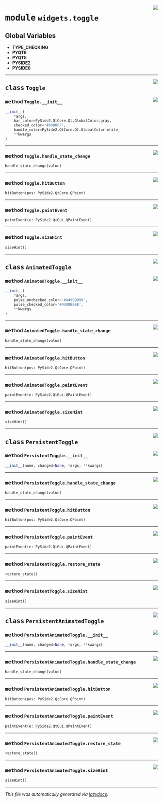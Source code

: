 <!-- markdownlint-disable -->

<a href="../../qtstrap/widgets/toggle.py#L0"><img align="right" style="float:right;" src="https://img.shields.io/badge/-source-cccccc?style=flat-square"></a>

# <kbd>module</kbd> `widgets.toggle`




**Global Variables**
---------------
- **TYPE_CHECKING**
- **PYQT6**
- **PYQT5**
- **PYSIDE2**
- **PYSIDE6**


---

<a href="../../qtstrap/widgets/toggle.py#L7"><img align="right" style="float:right;" src="https://img.shields.io/badge/-source-cccccc?style=flat-square"></a>

## <kbd>class</kbd> `Toggle`




<a href="../../qtstrap/widgets/toggle.py#L11"><img align="right" style="float:right;" src="https://img.shields.io/badge/-source-cccccc?style=flat-square"></a>

### <kbd>method</kbd> `Toggle.__init__`

```python
__init__(
    *args,
    bar_color=PySide2.QtCore.Qt.GlobalColor.gray,
    checked_color='#00B0FF',
    handle_color=PySide2.QtCore.Qt.GlobalColor.white,
    **kwargs
)
```








---

<a href="../../qtstrap/widgets/toggle.py#L71"><img align="right" style="float:right;" src="https://img.shields.io/badge/-source-cccccc?style=flat-square"></a>

### <kbd>method</kbd> `Toggle.handle_state_change`

```python
handle_state_change(value)
```





---

<a href="../../qtstrap/widgets/toggle.py#L38"><img align="right" style="float:right;" src="https://img.shields.io/badge/-source-cccccc?style=flat-square"></a>

### <kbd>method</kbd> `Toggle.hitButton`

```python
hitButton(pos: PySide2.QtCore.QPoint)
```





---

<a href="../../qtstrap/widgets/toggle.py#L41"><img align="right" style="float:right;" src="https://img.shields.io/badge/-source-cccccc?style=flat-square"></a>

### <kbd>method</kbd> `Toggle.paintEvent`

```python
paintEvent(e: PySide2.QtGui.QPaintEvent)
```





---

<a href="../../qtstrap/widgets/toggle.py#L35"><img align="right" style="float:right;" src="https://img.shields.io/badge/-source-cccccc?style=flat-square"></a>

### <kbd>method</kbd> `Toggle.sizeHint`

```python
sizeHint()
```






---

<a href="../../qtstrap/widgets/toggle.py#L102"><img align="right" style="float:right;" src="https://img.shields.io/badge/-source-cccccc?style=flat-square"></a>

## <kbd>class</kbd> `AnimatedToggle`




<a href="../../qtstrap/widgets/toggle.py#L106"><img align="right" style="float:right;" src="https://img.shields.io/badge/-source-cccccc?style=flat-square"></a>

### <kbd>method</kbd> `AnimatedToggle.__init__`

```python
__init__(
    *args,
    pulse_unchecked_color='#44999999',
    pulse_checked_color='#4400B0EE',
    **kwargs
)
```








---

<a href="../../qtstrap/widgets/toggle.py#L131"><img align="right" style="float:right;" src="https://img.shields.io/badge/-source-cccccc?style=flat-square"></a>

### <kbd>method</kbd> `AnimatedToggle.handle_state_change`

```python
handle_state_change(value)
```





---

<a href="../../qtstrap/widgets/toggle.py#L38"><img align="right" style="float:right;" src="https://img.shields.io/badge/-source-cccccc?style=flat-square"></a>

### <kbd>method</kbd> `AnimatedToggle.hitButton`

```python
hitButton(pos: PySide2.QtCore.QPoint)
```





---

<a href="../../qtstrap/widgets/toggle.py#L140"><img align="right" style="float:right;" src="https://img.shields.io/badge/-source-cccccc?style=flat-square"></a>

### <kbd>method</kbd> `AnimatedToggle.paintEvent`

```python
paintEvent(e: PySide2.QtGui.QPaintEvent)
```





---

<a href="../../qtstrap/widgets/toggle.py#L35"><img align="right" style="float:right;" src="https://img.shields.io/badge/-source-cccccc?style=flat-square"></a>

### <kbd>method</kbd> `AnimatedToggle.sizeHint`

```python
sizeHint()
```






---

<a href="../../qtstrap/widgets/toggle.py#L184"><img align="right" style="float:right;" src="https://img.shields.io/badge/-source-cccccc?style=flat-square"></a>

## <kbd>class</kbd> `PersistentToggle`




<a href="../../qtstrap/widgets/toggle.py#L185"><img align="right" style="float:right;" src="https://img.shields.io/badge/-source-cccccc?style=flat-square"></a>

### <kbd>method</kbd> `PersistentToggle.__init__`

```python
__init__(name, changed=None, *args, **kwargs)
```








---

<a href="../../qtstrap/widgets/toggle.py#L71"><img align="right" style="float:right;" src="https://img.shields.io/badge/-source-cccccc?style=flat-square"></a>

### <kbd>method</kbd> `PersistentToggle.handle_state_change`

```python
handle_state_change(value)
```





---

<a href="../../qtstrap/widgets/toggle.py#L38"><img align="right" style="float:right;" src="https://img.shields.io/badge/-source-cccccc?style=flat-square"></a>

### <kbd>method</kbd> `PersistentToggle.hitButton`

```python
hitButton(pos: PySide2.QtCore.QPoint)
```





---

<a href="../../qtstrap/widgets/toggle.py#L41"><img align="right" style="float:right;" src="https://img.shields.io/badge/-source-cccccc?style=flat-square"></a>

### <kbd>method</kbd> `PersistentToggle.paintEvent`

```python
paintEvent(e: PySide2.QtGui.QPaintEvent)
```





---

<a href="../../qtstrap/widgets/toggle.py#L195"><img align="right" style="float:right;" src="https://img.shields.io/badge/-source-cccccc?style=flat-square"></a>

### <kbd>method</kbd> `PersistentToggle.restore_state`

```python
restore_state()
```





---

<a href="../../qtstrap/widgets/toggle.py#L35"><img align="right" style="float:right;" src="https://img.shields.io/badge/-source-cccccc?style=flat-square"></a>

### <kbd>method</kbd> `PersistentToggle.sizeHint`

```python
sizeHint()
```






---

<a href="../../qtstrap/widgets/toggle.py#L203"><img align="right" style="float:right;" src="https://img.shields.io/badge/-source-cccccc?style=flat-square"></a>

## <kbd>class</kbd> `PersistentAnimatedToggle`




<a href="../../qtstrap/widgets/toggle.py#L204"><img align="right" style="float:right;" src="https://img.shields.io/badge/-source-cccccc?style=flat-square"></a>

### <kbd>method</kbd> `PersistentAnimatedToggle.__init__`

```python
__init__(name, changed=None, *args, **kwargs)
```








---

<a href="../../qtstrap/widgets/toggle.py#L131"><img align="right" style="float:right;" src="https://img.shields.io/badge/-source-cccccc?style=flat-square"></a>

### <kbd>method</kbd> `PersistentAnimatedToggle.handle_state_change`

```python
handle_state_change(value)
```





---

<a href="../../qtstrap/widgets/toggle.py#L38"><img align="right" style="float:right;" src="https://img.shields.io/badge/-source-cccccc?style=flat-square"></a>

### <kbd>method</kbd> `PersistentAnimatedToggle.hitButton`

```python
hitButton(pos: PySide2.QtCore.QPoint)
```





---

<a href="../../qtstrap/widgets/toggle.py#L140"><img align="right" style="float:right;" src="https://img.shields.io/badge/-source-cccccc?style=flat-square"></a>

### <kbd>method</kbd> `PersistentAnimatedToggle.paintEvent`

```python
paintEvent(e: PySide2.QtGui.QPaintEvent)
```





---

<a href="../../qtstrap/widgets/toggle.py#L214"><img align="right" style="float:right;" src="https://img.shields.io/badge/-source-cccccc?style=flat-square"></a>

### <kbd>method</kbd> `PersistentAnimatedToggle.restore_state`

```python
restore_state()
```





---

<a href="../../qtstrap/widgets/toggle.py#L35"><img align="right" style="float:right;" src="https://img.shields.io/badge/-source-cccccc?style=flat-square"></a>

### <kbd>method</kbd> `PersistentAnimatedToggle.sizeHint`

```python
sizeHint()
```








---

_This file was automatically generated via [lazydocs](https://github.com/ml-tooling/lazydocs)._
